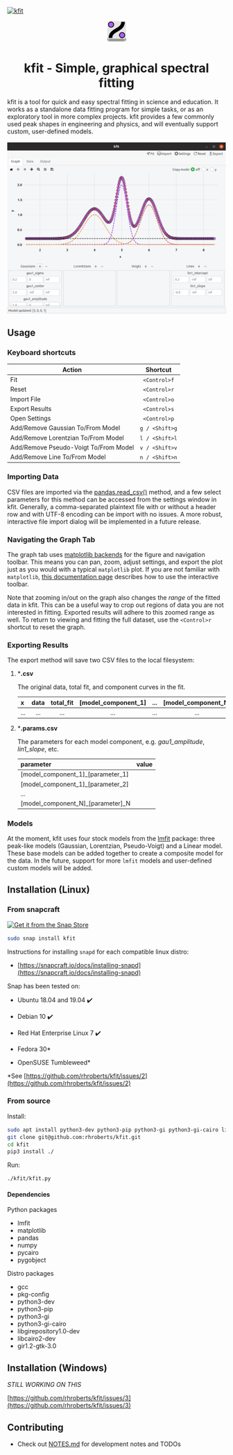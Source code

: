 [![kfit](https://snapcraft.io/kfit/badge.svg)](https://snapcraft.io/kfit)

<div align="center">
<a href="./images/kfit_v2.svg">
    <img src="./images/kfit_v2.svg" width="10%" />
</a>
<h1>kfit - Simple, graphical spectral fitting</h1>
</div>
<div>
kfit is a tool for quick and easy spectral fitting in science and education. It works as a standalone data fitting program for simple tasks, or as an exploratory tool in more complex projects. kfit provides a few commonly used peak shapes in engineering and physics, and will eventually support custom, user-defined models.
<br><br>
</div>
<div align="center">
<img src="./assets/screenshot.png" />
</div>

## Usage

### Keyboard shortcuts

| Action                                | Shortcut       |
| ------------------------------------- |:--------------:|
| Fit                                   | `<Control>f`   |
| Reset                                 | `<Control>r`   |
| Import File                           | `<Control>o`   |
| Export Results                        | `<Control>s`   |
| Open Settings                         | `<Control>p`   |
| Add/Remove Gaussian To/From Model     | `g / <Shift>g` |
| Add/Remove Lorentzian To/From Model   | `l / <Shift>l` |
| Add/Remove Pseudo-Voigt To/From Model | `v / <Shift>v` |
| Add/Remove Line To/From Model         | `n / <Shift>n` |

### Importing Data

CSV files are imported via the [pandas.read_csv()](https://pandas.pydata.org/pandas-docs/stable/reference/api/pandas.read_csv.html) method, and a few select parameters for this method can be accessed from the settings window in kfit. Generally, a comma-separated plaintext file with or without a header row and with UTF-8 encoding can be import with no issues. A more robust, interactive file import dialog will be implemented in a future release.

### Navigating the Graph Tab

The graph tab uses [matplotlib backends](https://github.com/matplotlib/matplotlib/tree/master/lib/matplotlib/backends) for the figure and navigation toolbar. This means you can pan, zoom, adjust settings, and export the plot just as you would with a typical `matplotlib` plot. If you are not familiar with `matplotlib`, [this documentation page](https://matplotlib.org/users/navigation_toolbar.html?highlight=navigation) describes how to use the interactive toolbar.

Note that zooming in/out on the graph also changes the *range* of the fitted data in kfit. This can be a useful way to crop out regions of data you are not interested in fitting. Exported results will adhere to this zoomed range as well. To return to viewing and fitting the full dataset, use the `<Control>r` shortcut to reset the graph.

### Exporting Results

The export method will save two CSV files to the local filesystem:

1. ***.csv**
   
   The original data, total fit, and component curves in the fit.
   
   | x   | data | total_fit | [model_component_1] | ... | [model_component_N] |
   | --- |:----:|:---------:|:-------------------:|:---:|:-------------------:|
   | ... | ...  | ...       | ...                 | ... | ...                 |

2. ***.params.csv**
   
   The parameters for each model component, e.g. *gau1_amplitude*, *lin1_slope*, etc.
   
   | parameter                         | value |
   | --------------------------------- | ----- |
   | [model_component_1]_[parameter_1] |       |
   | [model_component_1]_[parameter_2] |       |
   | ...                               |       |
   | [model_component_N]_[parameter]_N |       |

### Models

At the moment, kfit uses four stock models from the [lmfit](https://lmfit.github.io/lmfit-py/) package: three peak-like models (Gaussian, Lorentzian, Pseudo-Voigt) and a Linear model. These base models can be added together to create a composite model for the data. In the future, support for more `lmfit` models and user-defined custom models will be added.

## Installation (Linux)

### From snapcraft

[![Get it from the Snap Store](https://snapcraft.io/static/images/badges/en/snap-store-black.svg)](https://snapcraft.io/kfit)

```bash
sudo snap install kfit
```

Instructions for installing `snapd` for each compatible linux distro:

- [https://snapcraft.io/docs/installing-snapd](https://snapcraft.io/docs/installing-snapd)

Snap has been tested on:

- Ubuntu 18.04 and 19.04 :heavy_check_mark:

- Debian 10 :heavy_check_mark:

- Red Hat Enterprise Linux 7 :heavy_check_mark:

- Fedora 30*

- OpenSUSE Tumbleweed*

*See [https://github.com/rhroberts/kfit/issues/2](https://github.com/rhroberts/kfit/issues/2)

### From source

Install:

```bash
sudo apt install python3-dev python3-pip python3-gi python3-gi-cairo libgirepository1.0-dev gcc libcairo2-dev pkg-config gir1.2-gtk-3.0
git clone git@github.com:rhroberts/kfit.git
cd kfit
pip3 install ./
```

Run:

```bash
./kfit/kfit.py
```

#### Dependencies

Python packages

- lmfit
- matplotlib
- pandas
- numpy
- pycairo
- pygobject

Distro packages

- gcc 
- pkg-config
- python3-dev
- python3-pip
- python3-gi
- python3-gi-cairo
- libgirepository1.0-dev
- libcairo2-dev 
- gir1.2-gtk-3.0

## Installation (Windows)

*STILL WORKING ON THIS*

[https://github.com/rhroberts/kfit/issues/3](https://github.com/rhroberts/kfit/issues/3)

## Contributing

- Check out [NOTES.md](./NOTES.md) for development notes and TODOs
